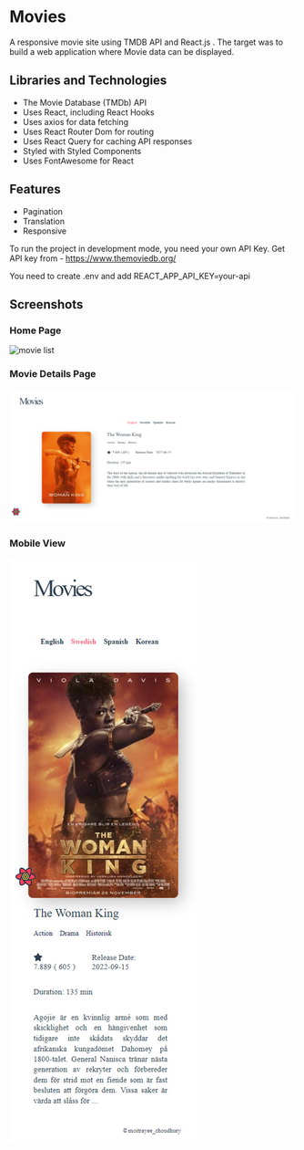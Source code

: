 # Movies

A responsive movie site using TMDB API and React.js . The target was to build
a web application where Movie data can be displayed.

## Libraries and Technologies

- The Movie Database (TMDb) API
- Uses React, including React Hooks
- Uses axios for data fetching
- Uses React Router Dom for routing
- Uses React Query for caching API responses
- Styled with Styled Components
- Uses FontAwesome for React

## Features

- Pagination
- Translation
- Responsive

To run the project in development mode, you need your own API Key.
Get API key from - <https://www.themoviedb.org/>

You need to create .env and add REACT_APP_API_KEY=your-api

## Screenshots

### Home Page

![movie list ](src/assets/Screenshot/MovieList-view.png)

### Movie Details Page

![movie details](src/assets/Screenshot/MovieDetails-view.png)

### Mobile View

![small screen](src/assets//Screenshot/DetailsMobileView.png)
